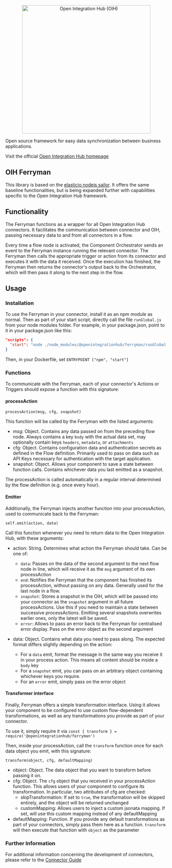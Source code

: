 <p align="center">
  <img src="https://github.com/openintegrationhub/openintegrationhub/blob/master/Assets/medium-oih-einzeilig-zentriert.jpg" alt="Open Integration Hub (OIH)" width="400"/>
</p>

Open source framework for easy data synchronization between business applications.

Visit the official [Open Integration Hub homepage](https://www.openintegrationhub.org/)

## OIH Ferryman

This library is based on the [elasticio nodejs sailor](https://github.com/elasticio/sailor-nodejs). It offers the same baseline functionalities, but is being expanded further with capabilities specific to the Open Integration Hub framework.

## Functionality

The Ferryman functions as a wrapper for all Open Integration Hub connectors. It facilitates the communication between connector and OIH, passing necessary data to and from all connectors in a flow.

Every time a flow node is activated, the Component Orchestrator sends an event to the Ferryman instance running the relevant connector. The Ferryman then calls the appropriate trigger or action from its connector and executes it with the data it received. Once the execution has finished, the Ferryman then returns the connector's output back to the Orchestrator, which will then pass it along to the next step in the flow.

## Usage

### Installation

To use the Ferryman in your connector, install it as an npm module as normal. Then as part of your start script, directly call the file `runGlobal.js` from your node modules folder. For example, in your package.json, point to it in your package.json like this:

```json
"scripts": {
  "start": "node ./node_modules/@openintegrationhub/ferryman/runGlobal.js"
}
```

Then, in your Dockerfile, set
`ENTRYPOINT ["npm", "start"]`

### Functions

To communicate with the Ferryman, each of your connector's Actions or Triggers should expose a function with this signature:

#### processAction

`processAction(msg, cfg, snapshot)`

This function will be called by the Ferryman with the listed arguments:

- msg: Object. Contains any data passed on from the preceding flow node. Always contains a key `body` with the actual data set, may optionally contain keys `headers`, `metadata`, or `attachments`
- cfg: Object. Contains configuration data and authentication secrets as defined in the Flow definition. Primarily used to pass on data such as API Keys necessary for authentication with the target application.
- snapshot: Object. Allows your component to save a state between function calls. Contains whichever data you last emitted as a snapshot.

The processAction is called automatically in a regular interval determined by the flow definition (e.g. once every hour).

#### Emitter

Additionally, the Ferryman injects another function into your processAction, used to communicate back to the Ferryman:

`self.emit(action, data)`

Call this function whenever you need to return data to the Open Integration Hub, with these arguments:

- action: String. Determines what action the Ferryman should take. Can be one of:
    - `data`: Passes on the data of the second argument to the next flow node in line, which will receive it as the `msg` argument of its own processAction
    - `end`: Notifies the Ferryman that the component has finished its processAction, without passing on any data. Generally used for the last node in a flow.
    - `snapshot`: Stores a snapshot in the OIH, which will be passed into your connector as the `snapshot` argument in all future processActions. Use this if you need to maintain a state between successive processActions. Emitting several snapshots overwrites earlier ones, only the latest will be saved.
    - `error`: Allows to pass an error back to the Ferryman for centralised error display. Pass on the error object as the second argument

- data: Object. Contains what data you need to pass along. The expected format differs slightly depending on the action:
    - For a `data` emit, format the message in the same way you receive it in your process action. This means all content should be inside a `body` key
    - For a `snapshot` emit, you can pass on an arbitrary object containing whichever keys you require.
    - For an `error` emit, simply pass on the error object

#### Transformer interface

Finally, Ferryman offers a simple transformation interface. Using it allows your component to be configured to use custom flow-dependent transformations, as well as any transformations you provide as part of your connector.

To use it, simply require it via `const { transform } = require('@openintegrationhub/ferryman')`

Then, inside your processAction, call the `transform` function once for each data object you emit, with this signature:

`transform(object, cfg, defaultMapping)`

- object: Object. The data object that you want to transform before passing it on.
- cfg: Object. The `cfg` object that you received in your processAction function. This allows users of your component to configure its transformation. In particular, two attributes of cfg are checked:
    - skipTransformation: If set to `true`, the transformation will be skipped entirely, and the object will be returned unchanged
    - customMapping: Allows users to inject a custom jsonata mapping. If set, will use this custom mapping instead of any defaultMapping
- defaultMapping: Function. If you provide any default transformations as part of your connectors, simply pass them here as a function. `transform` will then execute that function with `object` as the parameter

### Further Information

For additional information concerning the development of connectors, please refer to the [Connector Guide](https://openintegrationhub.github.io//docs/Connectors/ConnectorBasics.html)
